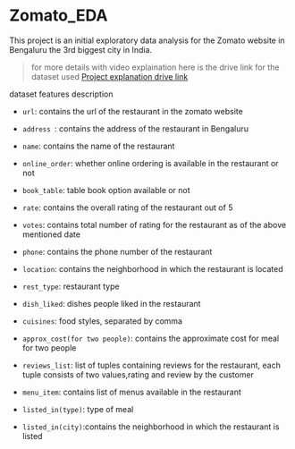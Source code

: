 # Zomato_EDA
This project is an initial exploratory data analysis for the Zomato website in Bengaluru the 3rd biggest city in India.
>for more details with video explaination here is the drive link for the dataset used [Project explanation drive link](https://drive.google.com/file/d/1Tk4rOX8UWU0pgZyvfrArGQ4F4s6oDfXe/view?usp=sharing)

dataset features description 

- `url`: contains the url of the restaurant in the zomato website

- `address `: contains the address of the restaurant in Bengaluru

- `name`: contains the name of the restaurant

- `online_order`: whether online ordering is available in the restaurant or not

- `book_table`: table book option available or not

- `rate`: contains the overall rating of the restaurant out of 5

- `votes`: contains total number of rating for the restaurant as of the above mentioned date

- `phone`: contains the phone number of the restaurant

- `location`: contains the neighborhood in which the restaurant is located

- `rest_type`: restaurant type

- `dish_liked`: dishes people liked in the restaurant

- `cuisines`: food styles, separated by comma

- `approx_cost(for two people)`: contains the approximate cost for meal for two people

- `reviews_list`: list of tuples containing reviews for the restaurant, each tuple consists of two values,rating and review by the customer
  
- `menu_item`: contains list of menus available in the restaurant

- `listed_in(type)`: type of meal

- `listed_in(city)`:contains the neighborhood in which the restaurant is listed

 
